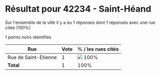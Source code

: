 # Résultat pour 42234 - Saint-Héand

Sur l'ensemble de la ville il y a eu 1 réponses dont 1 réponses avec une rue citée (100%)

1 points noirs identifiés

| Rue | Vote | % / les rues cités|
|-----|------|-------------------|
| Rue de Saint-Étienne | 1 | <img src="../../img/bar_100.gif" />&nbsp;100%|
| **Total** | 1 | 100%|
